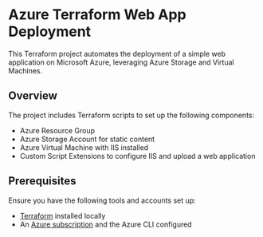 # Azure Terraform Web App Deployment

This Terraform project automates the deployment of a simple web application on Microsoft Azure, leveraging Azure Storage and Virtual Machines.

## Overview

The project includes Terraform scripts to set up the following components:

- Azure Resource Group
- Azure Storage Account for static content
- Azure Virtual Machine with IIS installed
- Custom Script Extensions to configure IIS and upload a web application

## Prerequisites

Ensure you have the following tools and accounts set up:

- [Terraform](https://www.terraform.io/) installed locally
- An [Azure subscription](https://azure.microsoft.com/en-us/free/) and the Azure CLI configured


